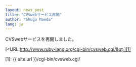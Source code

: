 ```yaml
---
layout: news_post
title: "CVSwebサービス再開"
author: "Shugo Maeda"
lang: ja
---
```


CVSwebサービスを再開しました。

[&lt;URL:http://www.ruby-lang.org/cgi-bin/cvsweb.cgi/&gt;][1]



[1]: {{ site.url }}/cgi-bin/cvsweb.cgi/ 
